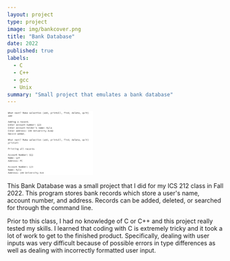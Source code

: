 ```yaml
---
layout: project
type: project
image: img/bankcover.png
title: "Bank Database"
date: 2022
published: true
labels:
  - C
  - C++
  - gcc
  - Unix
summary: "Small project that emulates a bank database"
---
```


<div class="text-center p-4">
  <img width="200px" src="../img/bank.png" class="img-thumbnail" >
</div>

This Bank Database was a small project that I did for my ICS 212 class in Fall 2022. This program stores bank records which store a user's name, account number, and address. Records can be added, deleted, or searched for through the command line.

Prior to this class, I had no knowledge of C or C++ and this project really tested my skills. I learned that coding with C is extremely tricky and it took a lot of work to get to the finished product. Specifically, dealing with user inputs was very difficult because of possible errors in type differences as well as dealing with incorrectly formatted user input.
